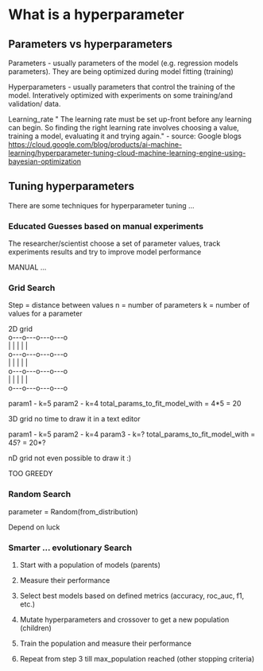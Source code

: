 # What is a hyperparameter

## Parameters vs hyperparameters

Parameters - usually parameters of the model (e.g. regression models parameters). They are being optimized during model fitting (training)

Hyperparameters - usually parameters that control the training of the model. Interatively optimized with experiments on some training/and validation/ data.

Learning_rate
" The learning rate must be set up-front before any learning can begin. So finding the right learning rate involves choosing a value, training a model, evaluating it and trying again." - source: Google blogs 
https://cloud.google.com/blog/products/ai-machine-learning/hyperparameter-tuning-cloud-machine-learning-engine-using-bayesian-optimization


## Tuning hyperparameters

There are some techniques for hyperparameter tuning ...

### Educated Guesses based on manual experiments

The researcher/scientist choose a set of parameter values, track experiments results and try to improve model performance

MANUAL ... 

### Grid Search

Step = distance between values
n = number of parameters
k = number of values for a parameter

2D grid  
o---o---o---o---o  
|   |   |   |   |  
o---o---o---o---o  
|   |   |   |   |  
o---o---o---o---o  
|   |   |   |   |  
o---o---o---o---o  

param1 - k=5
param2 - k=4
total_params_to_fit_model_with = 4*5 = 20

3D grid
no time to draw it in a text editor

param1 - k=5
param2 - k=4
param3 - k=?
total_params_to_fit_model_with = 4*5*? = 20*?


nD grid
not even possible to draw it :)

TOO GREEDY

### Random Search

parameter = Random(from_distribution)

Depend on luck

### Smarter ... evolutionary Search

1. Start with a population of models (parents)

2. Measure their performance

3. Select best models based on defined metrics (accuracy, roc_auc, f1, etc.)

4. Mutate hyperparameters and crossover to get a new population (children)

5. Train the population and measure their performance

6. Repeat from step 3 till max_population reached (other stopping criteria)

